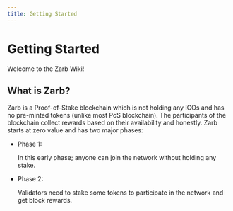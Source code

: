 ```yaml
---
title: Getting Started
---
```


# Getting Started

Welcome to the Zarb Wiki!

## What is Zarb?


Zarb is a Proof-of-Stake blockchain which is not holding any ICOs and has no pre-minted tokens (unlike most PoS blockchain). The participants of the blockchain collect rewards based on their availability and honestly. Zarb starts at zero value and has two major phases:
- Phase 1:

    In this early phase; anyone can join the network without holding any stake.

- Phase 2:

    Validators need to stake some tokens to participate in the network and get block rewards.

